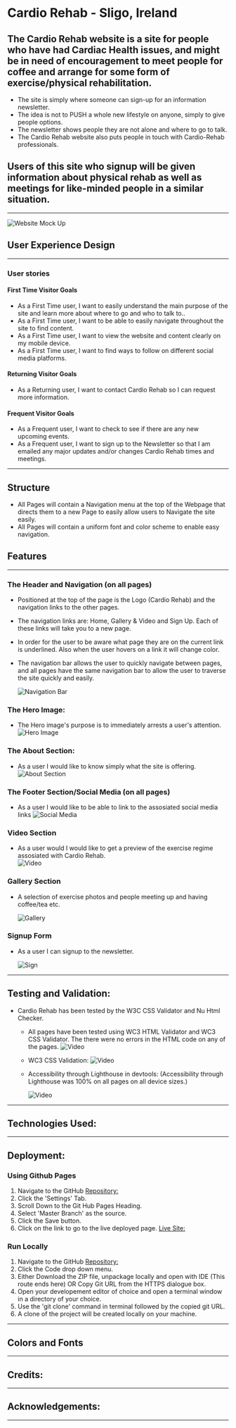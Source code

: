 # Cardio Rehab - Sligo, Ireland

## The Cardio Rehab website is a site for people who have had Cardiac Health issues, and might be in need of encouragement to meet people for coffee and arrange for some form of exercise/physical rehabilitation.

- The site is simply where someone can sign-up for an information newsletter.
- The idea is not to PUSH a whole new lifestyle on anyone, simply to give people options.
- The newsletter shows people they are not alone and where to go to talk.
- The Cardio Rehab website also puts people in touch with Cardio-Rehab professionals.

## Users of this site who signup will be given information about physical rehab as well as meetings for like-minded people in a similar situation.
---
![Website Mock Up](docs/test.jpg)

## User Experience Design
---
### User stories
#### First Time Visitor Goals
* As a First Time user, I want to easily understand the main purpose of the site and learn more about where to go and who to talk to..
* As a First Time user, I want to be able to easily navigate throughout the site to find content.
* As a First Time user, I want to view the website and content clearly on my mobile device.
* As a First Time user, I want to find ways to follow on different social media platforms.
#### Returning Visitor Goals
* As a Returning user, I want to contact Cardio Rehab so I can request more information.
#### Frequent Visitor Goals
* As a Frequent user, I want to check to see if there are any new upcoming events.
* As a Frequent user, I want to sign up to the Newsletter so that I am emailed any major updates and/or changes Cardio Rehab times and meetings.
---
## Structure
* All Pages will contain a Navigation menu at the top of the Webpage that directs them to a new Page to easily allow users to Navigate the site easily.
* All Pages will contain a uniform font and color scheme to enable easy navigation.

## Features
---
### The Header and Navigation (on all pages)

* Positioned at the top of the page is the Logo (Cardio Rehab) and the  navigation links to the other pages.
* The navigation links are: Home, Gallery & Video and Sign Up. Each of these links will take you to a new page.
* In order for the user to be aware what page they are on the current link is underlined. Also when the user hovers on a link it will change color.
* The navigation bar allows the user to quickly navigate between pages, and all pages have the same navigation bar to allow the user to traverse the site quickly and easily.

  ![Navigation Bar](docs/nav-bar.jpg)

### The Hero Image:

* The Hero image's purpose is to immediately arrests a user's attention.
![Hero Image](docs/hero1.jpg)

### The About Section:

* As a user I would like to know simply what the site is offering.
![About Section](docs/about.jpg)

### The Footer Section/Social Media (on all pages)

* As a user I would like to be able to link to the assosiated social media links
![Social Media](docs/social.jpg)

### Video Section  

* As a user would I would like to get a preview of the exercise regime assosiated with Cardio Rehab.  
![Video](docs/video.jpg)

### Gallery Section  

* A selection of exercise photos and people meeting up and having coffee/tea etc.

  ![Gallery](docs/gallery.jpg)

### Signup Form  

* As a user I can signup to the newsletter.

   ![Sign](docs/signup.jpg)
---
## Testing and Validation:

* Cardio Rehab has been tested by the W3C CSS Validator and Nu Html Checker.
  * All pages have been tested using WC3 HTML Validator and WC3 CSS Validator. The there were no errors in the HTML code on any of the pages.
  ![Video](docs/html-checker.jpg)

  * WC3 CSS Validation:
  ![Video](docs/css.jpg)

  * Accessibility through Lighthouse in devtools:
    (Accessibility through Lighthouse was 100% on all pages on all device sizes.)

    ![Video](docs/lighthouse.jpg)
  
---
## Technologies Used:

---
  ## Deployment:
  ### Using Github Pages
  1. Navigate to the GitHub [Repository:](https://github.com/andyk8872/Portfolio-Project-1)
  1. Click the 'Settings' Tab.
  1. Scroll Down to the Git Hub Pages Heading.
  1. Select 'Master Branch' as the source.
  1. Click the Save button.
  1. Click on the link to go to the live deployed page. [Live Site:](https://andyk8872.github.io/Portfolio-Project-1/)

  ### Run Locally
  1. Navigate to the GitHub [Repository:](https://github.com/andyk8872/Portfolio-Project-1)
  1. Click the Code drop down menu.
  1. Either Download the ZIP file, unpackage locally and open with IDE (This route ends here) OR Copy Git URL from the HTTPS dialogue box.
  1. Open your developement editor of choice and open a terminal window in a directory of your choice.
  1. Use the 'git clone' command in terminal followed by the copied git URL.
  1. A clone of the project will be created locally on your machine.

  ---
  ## Colors and Fonts
  ---
  ## Credits:
  ---
  ## Acknowledgements:

  ---
  